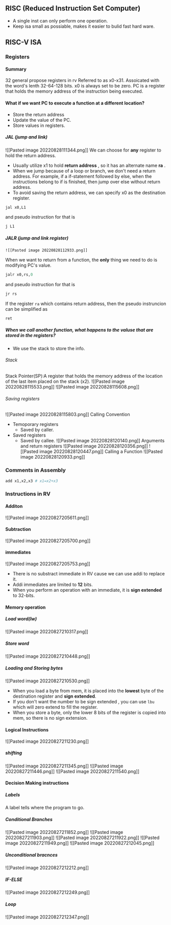## RISC (Reduced Instruction Set Computer)
* A single inst can only perform one operation.
* Keep isa small as possiable, makes it easier to bulid fast hard ware.
## RISC-V ISA
### Registers
#### Summary
32 general propose registers in rv
Referred to as x0-x31.
Assoicated with the word's lenth 32-64-128 bits.
x0 is always set to be zero.
PC is a register that holds the memory address of the instruction being executed.
#### What if we want PC to execute a function at a different location?
* Store the return address
* Update the value of the PC.
* Store values in registers.
##### JAL (jump and link)
![[Pasted image 20220828111344.png]]
We can choose for **any**  register to hold the return address.
* Usually utilize x1 to hold **return address** , so it has an alternate name **ra** .
* When we jump because of a loop or branch, we don't need a return address. For example, if a if-statement followed by else, when the instructions belong to if is finished, then jump over else without return address.
* To avoid saving the return address, we can specify x0  as the destination register.
```R
jal x0,L1
```
and pseudo instruction for that is 
```R
j L1
```
##### JALR (jump and link register)
	![[Pasted image 20220828112933.png]]
When we want to return from a function, the **only** thing we need to do is modifying PC's value.
```R
jalr x0,rs,0
```
and pseudo instruction for that is 
```R
jr rs
```
If the register `ra` which contains return address, then the pseudo instruncion can be simplified as 
```R
ret
```


##### When we call another function, what happens to the valuse that are stored in the registers?
* We use the stack to store the info.
###### Stack
Stack Pointer(SP):A register that holds the memory address of the location of the last item placed on the stack (x2).
![[Pasted image 20220828115533.png]]
![[Pasted image 20220828115608.png]]
###### Saving registers
![[Pasted image 20220828115803.png]] Calling Convention
* Temoporary registers
	* Saved by caller.
* Saved registers 
	* Saved by callee.
![[Pasted image 20220828120140.png]]
Arguments and return registers
![[Pasted image 20220828120356.png]]
![[Pasted image 20220828120447.png]]
Calling a Function
![[Pasted image 20220828120933.png]]
### Comments in Assembly
```R
add x1,x2,x3 # x1=x2+x3
```
### Instructions in RV
#### Additon
![[Pasted image 20220827205611.png]]
#### Subtraction
![[Pasted image 20220827205700.png]]
#### immediates
![[Pasted image 20220827205753.png]]
* There is no substract immediate in RV cause we can use addi to replace it.
* Addi immediates are limited to **12** bits.
* When you perform an operation with an immediate, it is **sign extended** to 32-bits.
#### Memory operation
##### Load word(lw)
![[Pasted image 20220827210317.png]]
##### Store word
![[Pasted image 20220827210448.png]]
##### Loading and Storing bytes
![[Pasted image 20220827210530.png]]
* When you load a byte from mem, it is placed into the **lowest** byte of the destination register and **sign extended**.
* If you don't want the number to be sign extended , you can use  `lbu` which will zero extend to fill the register.
* When you store a byte, only the lower 8 bits of the register is copied into mem, so there is no sign extension.
#### Logical Instructions
![[Pasted image 20220827211230.png]]
##### shifting
![[Pasted image 20220827211345.png]]
![[Pasted image 20220827211446.png]]
![[Pasted image 20220827211540.png]]
#### Decision Making instructions
##### Labels
A label tells where the program to go.
##### Conditional Branches
![[Pasted image 20220827211852.png]]
![[Pasted image 20220827211903.png]]
![[Pasted image 20220827211922.png]]
![[Pasted image 20220827211949.png]]
![[Pasted image 20220827212045.png]]

##### Unconditional bracnces
![[Pasted image 20220827212212.png]]

##### IF-ELSE
![[Pasted image 20220827212249.png]]
##### Loop
![[Pasted image 20220827212347.png]]
